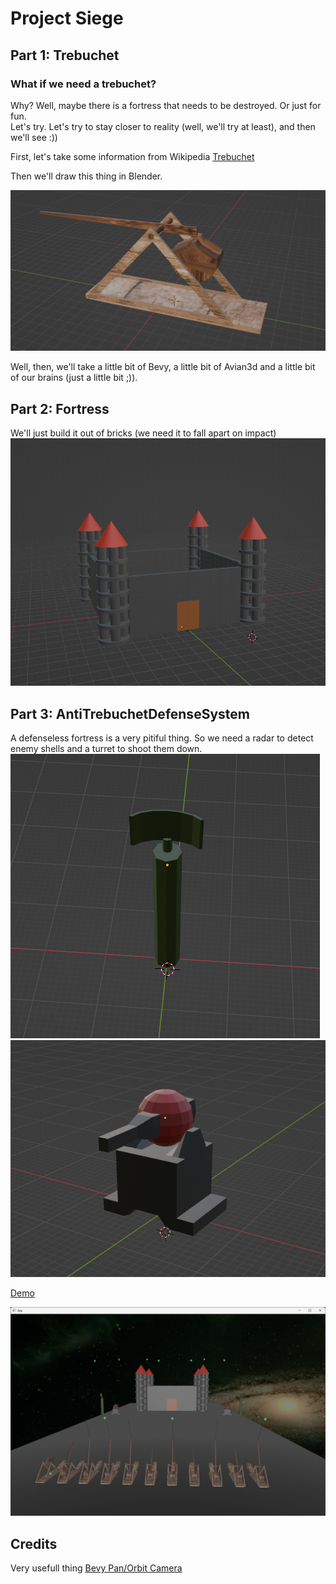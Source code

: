 # Project Siege
## Part 1: Trebuchet
###  What if we need a trebuchet?
Why? Well, maybe there is a fortress that needs to be destroyed. Or just for fun.  
Let's try. Let's try to stay closer to reality (well, we'll try at least), and then we'll see :))  

First, let's take some information from Wikipedia [Trebuchet](https://en.wikipedia.org/wiki/Trebuchet)  

Then we'll draw this thing in Blender.  

![Trebuchet](img/trebuchet.png)  


Well, then, we'll take a little bit of Bevy, a little bit of Avian3d and a little bit of our brains (just a little bit ;)).  

## Part 2: Fortress
We'll just build it out of bricks (we need it to fall apart on impact)    
![Fortress](img/fortress.png)

## Part 3: AntiTrebuchetDefenseSystem 
A defenseless fortress is a very pitiful thing. So we need a radar to detect enemy shells and a turret to shoot them down.  
![Radar](img/radar.png) 
![Turret](img/turret.png)

<a href="https://xenon615.github.io/siege/" target="_blank">Demo</a>  

![Scene](img/scene.png)

## Credits
Very usefull thing [Bevy Pan/Orbit Camera](https://github.com/Plonq/bevy_panorbit_camera)

